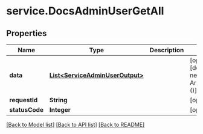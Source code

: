 # service.DocsAdminUserGetAll

## Properties
Name | Type | Description | Notes
------------ | ------------- | ------------- | -------------
**data** | [**List&lt;ServiceAdminUserOutput&gt;**](ServiceAdminUserOutput.md) |  | [optional] [default to new ArrayList<>()]
**requestId** | **String** |  | [optional] 
**statusCode** | **Integer** |  | [optional] 

[[Back to Model list]](../README.md#documentation-for-models) [[Back to API list]](../README.md#documentation-for-api-endpoints) [[Back to README]](../README.md)


